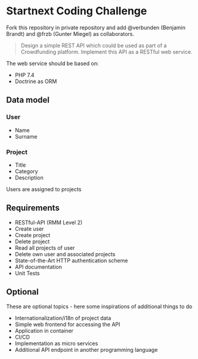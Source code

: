 # Startnext Coding Challenge

Fork this repository in private repository and add @verbunden (Benjamin Brandt) and @frzb (Gunter Miegel) as collaborators.

> Design a simple REST API which could be used as part of a Crowdfunding platform.
> Implement this API as a RESTful web service.

The web service should be based on:

- PHP 7.4
- Doctrine as ORM

## Data model

### User

- Name
- Surname

### Project

- Title
- Category
- Description

Users are assigned to projects

## Requirements

- RESTful-API (RMM Level 2)
- Create user
- Create project
- Delete project
- Read all projects of user
- Delete own user and associated projects
- State-of-the-Art HTTP authentication scheme
- API documentation
- Unit Tests

## Optional

These are optional topics - here some inspirations of additional things to do

- Internationalization/i18n of project data
- Simple web frontend for accessing the API
- Application in container
- CI/CD
- Implementation as micro services
- Additional API endpoint in another programming language
